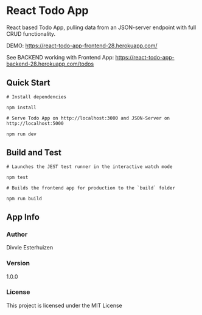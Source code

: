 # React Todo App

React based Todo App, pulling data from an JSON-server endpoint with full CRUD functionality.

DEMO: https://react-todo-app-frontend-28.herokuapp.com/

See BACKEND working with Frontend App: https://react-todo-app-backend-28.herokuapp.com/todos

## Quick Start

```
# Install dependencies

npm install

# Serve Todo App on http://localhost:3000 and JSON-Server on http://localhost:5000

npm run dev

```

## Build and Test

```
# Launches the JEST test runner in the interactive watch mode

npm test

# Builds the frontend app for production to the `build` folder

npm run build

```

## App Info

### Author

Divvie Esterhuizen

### Version

1.0.0

### License

This project is licensed under the MIT License
